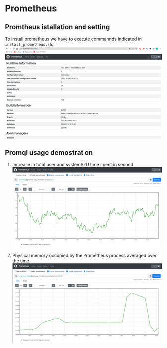 # Prometheus

## Promtheus istallation and setting
To install prometheus we have to execute commannds indicated in `install_prometheus.sh`.
![Prometheus UI](pics/prometheus.png)

## Promql usage demostration
1. Increase in total user and systemSPU time spent in second
![Increase in total user and systemSPU time spent in second](pics/process_cpu.png)

2. Physical memory occupied by the Prometheus process averaged over the time
![Physical memory occupied by the Prometheus process averaged over the time](pics/process_resident_memory.png)
